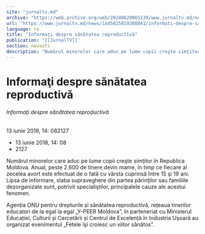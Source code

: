 ```yaml
---
site: "jurnaltv.md"
archive: "https://web.archive.org/web/20240620065139/www.jurnaltv.md/news/1ad5825819388841/informati-despre-sanatatea-reproductiva.html"
url: "https://www.jurnaltv.md/news/1ad5825819388841/informati-despre-sanatatea-reproductiva.html"
language: ro
title: "Informaţi despre sănătatea reproductivă"
publication: '[[JurnalTV]]'
section: novosti
description: "Numărul minorelor care aduc pe lume copii creşte simţitor în Republica Moldova. Anual, peste 2.600 de tinere devin mame, în timp ce fiecare al zecelea avort este efectuat de o fată cu vârsta cuprinsă între 15 şi 19 ani. Lipsa de informare, slaba supraveghere din partea părinţilor sau familiile dezorganizate sunt, potrivit specialiştilor, principalele cauze ale acestui fenomen."
---
```


# Informaţi despre sănătatea reproductivă

###### Informaţi despre sănătatea reproductivă

13 iunie 2018, 14: 082127

- 13 iunie 2018, 14: 08
- 2127

Numărul minorelor care aduc pe lume copii creşte simţitor în Republica Moldova. Anual, peste 2.600 de tinere devin mame, în timp ce fiecare al zecelea avort este efectuat de o fată cu vârsta cuprinsă între 15 şi 19 ani. Lipsa de informare, slaba supraveghere din partea părinţilor sau familiile dezorganizate sunt, potrivit specialiştilor, principalele cauze ale acestui fenomen.

Agenția ONU pentru drepturile și sănătatea reproductivă, rețeaua tinerilor educatori de la egal la egal „Y-PEER Moldova”, în parteneriat cu Ministerul Educației, Culturii și Cercetării și Centrul de Excelență în Industria Ușoară au organizat evenimentul „Fetele îşi croiesc un viitor sănătos”.